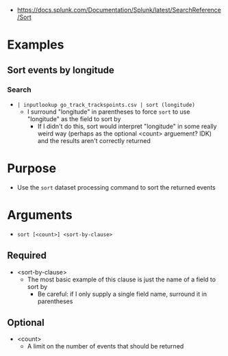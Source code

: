 - https://docs.splunk.com/Documentation/Splunk/latest/SearchReference/Sort
# Examples
## Sort events by longitude
### Search
- `| inputlookup go_track_trackspoints.csv | sort (longitude)`
  - I surround "longitude" in parentheses to force `sort` to use "longitude" as the field to sort by
    - If I didn't do this, sort would interpret "longitude" in some really weird way (perhaps as the optional \<count> arguement? IDK) and the results
      aren't correctly returned
# Purpose
- Use the `sort` dataset processing command to sort the returned events
# Arguments
- `sort [<count>] <sort-by-clause>`
## Required
- \<sort-by-clause>
  - The most basic example of this clause is just the name of a field to sort by
    - Be careful: if I only supply a single field name, surround it in parentheses
## Optional
- \<count>
  - A limit on the number of events that should be returned
